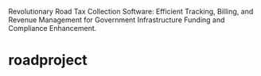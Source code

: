 Revolutionary Road Tax Collection Software: Efficient Tracking, Billing, and Revenue Management for Government Infrastructure Funding and Compliance Enhancement.




# roadproject
